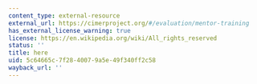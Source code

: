 ```yaml
---
content_type: external-resource
external_url: https://cimerproject.org/#/evaluation/mentor-training
has_external_license_warning: true
license: https://en.wikipedia.org/wiki/All_rights_reserved
status: ''
title: here
uid: 5c64665c-7f28-4007-9a5e-49f340ff2c58
wayback_url: ''
---
```


